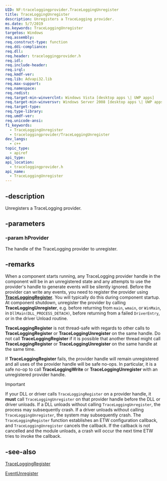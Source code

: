```yaml
---
UID: NF:traceloggingprovider.TraceLoggingUnregister
title: TraceLoggingUnregister
description: Unregisters a TraceLogging provider.
ms.date: 5/7/2019
ms.keywords: TraceLoggingUnregister
targetos: Windows
req.assembly:
req.construct-type: function
req.ddi-compliance:
req.dll:
req.header: traceloggingprovider.h
req.idl:
req.include-header:
req.irql:
req.kmdf-ver:
req.lib: Advapi32.lib
req.max-support:
req.namespace:
req.redist:
req.target-min-winverclnt: Windows Vista [desktop apps \| UWP apps]
req.target-min-winversvr: Windows Server 2008 [desktop apps \| UWP apps]
req.target-type:
req.type-library:
req.umdf-ver:
req.unicode-ansi:
f1_keywords:
  - TraceLoggingUnregister
  - traceloggingprovider/TraceLoggingUnregister
dev_langs:
  - c++
topic_type:
  - apiref
api_type:
api_location:
  - traceloggingprovider.h
api_name:
  - TraceLoggingUnregister
---
```


## -description

Unregisters a TraceLogging provider.

## -parameters

### -param hProvider

The handle of the TraceLogging provider to unregister.

## -remarks

When a component starts running, any TraceLogging provider handle in the
component will be in an unregistered state and any attempts to use the
provider's handle to generate events will be silently ignored. Before the
provider can write any events, you need to register the provider using
[**TraceLoggingRegister**](./nf-traceloggingprovider-traceloggingregister.md).
You will typically do this during component startup. At component shutdown,
unregister the provider by calling **TraceLoggingUnregister**, e.g. before
returning from `main`, `wmain`, or `WinMain`, in `DllMain(DLL_PROCESS_DETACH)`,
before returning from a failed `DriverEntry`, or in the driver Unload routine.

**TraceLoggingRegister** is not thread-safe with regards to other calls to
**TraceLoggingRegister** or **TraceLoggingUnregister** on the same handle. Do
not call **TraceLoggingRegister** if it is possible that another thread might
call **TraceLoggingRegister** or **TraceLoggingUnregister** on the same handle
at the same time.

If **TraceLoggingRegister** fails, the provider handle will remain unregistered
and all uses of the provider handle will be safe no-ops. In particular, it is a
safe no-op to call **TraceLoggingWrite** or **TraceLoggingUnregister** with an
unregistered provider handle.

> [!Important]
> If your DLL or driver calls `TraceLoggingRegister` on a provider
> handle, it **must** call `TraceLoggingUnregister` on that provider handle
> before the DLL or driver unloads. If a DLL unloads without calling
> `TraceLoggingUnregister`, the process may subsequently crash. If a driver
> unloads without calling `TraceLoggingUnregister`, the system may subsequently
> crash. The `TraceLoggingRegister` function establishes an ETW configuration
> callback, and `TraceLoggingUnregister` cancels the callback. If the callback
> is not cancelled and the module unloads, a crash will occur the next time ETW
> tries to invoke the callback.

## -see-also

[TraceLoggingRegister](./nf-traceloggingprovider-traceloggingregister.md)

[EventUnregister](../evntprov/nf-evntprov-eventunregister.md)
